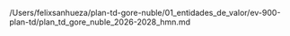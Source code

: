 /Users/felixsanhueza/plan-td-gore-nuble/01_entidades_de_valor/ev-900-plan-td/plan_td_gore_nuble_2026-2028_hmn.md